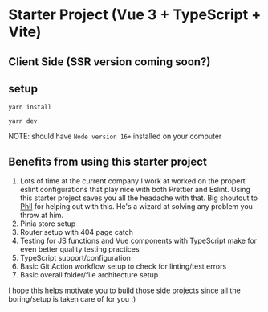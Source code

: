 # Starter Project (Vue 3 + TypeScript + Vite)
## Client Side (SSR version coming soon?)
## setup
`yarn install`

`yarn dev`

NOTE: should have `Node version 16+` installed on your computer

## Benefits from using this starter project
1. Lots of time at the current company I work at worked on the propert eslint configurations that play nice with both Prettier and Eslint. Using this starter project saves you all the headache with that. Big shoutout to [Phil](https://github.com/philwhln) for helping out with this. He's a wizard at solving any problem you throw at him.
2. Pinia store setup
3. Router setup with 404 page catch
4. Testing for JS functions and Vue components with TypeScript make for even better quality testing practices
5. TypeScript support/configuration
6. Basic Git Action workflow setup to check for linting/test errors
7. Basic overall folder/file architecture setup

I hope this helps motivate you to build those side projects since all the boring/setup is taken care of for you :)
